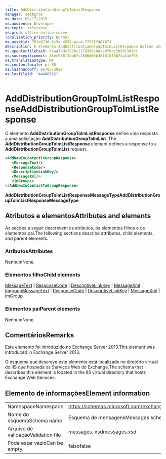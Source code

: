 ```yaml
---
title: AddDistributionGroupToImListResponse
manager: sethgros
ms.date: 09/17/2015
ms.audience: Developer
ms.topic: reference
ms.prod: office-online-server
localization_priority: Normal
ms.assetid: 70fe6730-1c9a-4550-acc4-7737ff407871
description: O elemento AddDistributionGroupToImListResponse define uma resposta a uma solicitação AddDistributionGroupToImList.
ms.openlocfilehash: 84a477dcf27bc215d330ab0a2870dc2850130fdc
ms.sourcegitcommit: 88ec988f2bb67c1866d06b361615f3674a24e795
ms.translationtype: MT
ms.contentlocale: pt-BR
ms.lasthandoff: 06/03/2020
ms.locfileid: "44460362"
---
```

# <a name="adddistributiongrouptoimlistresponse"></a><span data-ttu-id="5f129-103">AddDistributionGroupToImListResponse</span><span class="sxs-lookup"><span data-stu-id="5f129-103">AddDistributionGroupToImListResponse</span></span>

<span data-ttu-id="5f129-104">O elemento **AddDistributionGroupToImListResponse** define uma resposta a uma solicitação **AddDistributionGroupToImList** .</span><span class="sxs-lookup"><span data-stu-id="5f129-104">The **AddDistributionGroupToImListResponse** element defines a response to a **AddDistributionGroupToImList** request.</span></span> 
  
```XML
<AddNewImContactToGroupResponse>
   <MessageText/>
   <ResponseCode/>
   <DescriptiveLinkKey/>
   <MessageXml/>
   <ImGroup/>
</AddNewImContactToGroupResponse>
```

 <span data-ttu-id="5f129-105">**AddDistributionGroupToImListResponseMessageType**</span><span class="sxs-lookup"><span data-stu-id="5f129-105">**AddDistributionGroupToImListResponseMessageType**</span></span>
## <a name="attributes-and-elements"></a><span data-ttu-id="5f129-106">Atributos e elementos</span><span class="sxs-lookup"><span data-stu-id="5f129-106">Attributes and elements</span></span>

<span data-ttu-id="5f129-107">As seções a seguir descrevem os atributos, os elementos filhos e os elementos pai.</span><span class="sxs-lookup"><span data-stu-id="5f129-107">The following sections describe attributes, child elements, and parent elements.</span></span>
  
### <a name="attributes"></a><span data-ttu-id="5f129-108">Atributos</span><span class="sxs-lookup"><span data-stu-id="5f129-108">Attributes</span></span>

<span data-ttu-id="5f129-109">Nenhum</span><span class="sxs-lookup"><span data-stu-id="5f129-109">None.</span></span>
  
### <a name="child-elements"></a><span data-ttu-id="5f129-110">Elementos filho</span><span class="sxs-lookup"><span data-stu-id="5f129-110">Child elements</span></span>

<span data-ttu-id="5f129-111">[MessageText](messagetext.md)  |  [ResponseCode](responsecode.md)  |  [DescriptiveLinkKey](descriptivelinkkey.md)  |  [MessageXml](messagexml.md)  |  [Imgroup](imgroup.md)</span><span class="sxs-lookup"><span data-stu-id="5f129-111">[MessageText](messagetext.md) | [ResponseCode](responsecode.md) | [DescriptiveLinkKey](descriptivelinkkey.md) | [MessageXml](messagexml.md) | [ImGroup](imgroup.md)</span></span>
  
### <a name="parent-elements"></a><span data-ttu-id="5f129-112">Elementos pai</span><span class="sxs-lookup"><span data-stu-id="5f129-112">Parent elements</span></span>

<span data-ttu-id="5f129-113">Nenhum</span><span class="sxs-lookup"><span data-stu-id="5f129-113">None.</span></span>
  
## <a name="remarks"></a><span data-ttu-id="5f129-114">Comentários</span><span class="sxs-lookup"><span data-stu-id="5f129-114">Remarks</span></span>

<span data-ttu-id="5f129-115">Este elemento foi introduzido no Exchange Server 2013.</span><span class="sxs-lookup"><span data-stu-id="5f129-115">This element was introduced in Exchange Server 2013.</span></span>
  
<span data-ttu-id="5f129-116">O esquema que descreve este elemento está localizado no diretório virtual do IIS que hospeda os Serviços Web do Exchange.</span><span class="sxs-lookup"><span data-stu-id="5f129-116">The schema that describes this element is located in the IIS virtual directory that hosts Exchange Web Services.</span></span>
  
## <a name="element-information"></a><span data-ttu-id="5f129-117">Elemento de informações</span><span class="sxs-lookup"><span data-stu-id="5f129-117">Element information</span></span>

|||
|:-----|:-----|
|<span data-ttu-id="5f129-118">Namespace</span><span class="sxs-lookup"><span data-stu-id="5f129-118">Namespace</span></span>  <br/> |https://schemas.microsoft.com/exchange/services/2006/messages  <br/> |
|<span data-ttu-id="5f129-119">Nome do esquema</span><span class="sxs-lookup"><span data-stu-id="5f129-119">Schema name</span></span>  <br/> |<span data-ttu-id="5f129-120">Esquema de mensagens</span><span class="sxs-lookup"><span data-stu-id="5f129-120">Messages schema</span></span>  <br/> |
|<span data-ttu-id="5f129-121">Arquivo de validação</span><span class="sxs-lookup"><span data-stu-id="5f129-121">Validation file</span></span>  <br/> |<span data-ttu-id="5f129-122">messages. xsd</span><span class="sxs-lookup"><span data-stu-id="5f129-122">messages.xsd</span></span>  <br/> |
|<span data-ttu-id="5f129-123">Pode estar vazio</span><span class="sxs-lookup"><span data-stu-id="5f129-123">Can be empty</span></span>  <br/> |<span data-ttu-id="5f129-124">falso</span><span class="sxs-lookup"><span data-stu-id="5f129-124">false</span></span>  <br/> |
   

